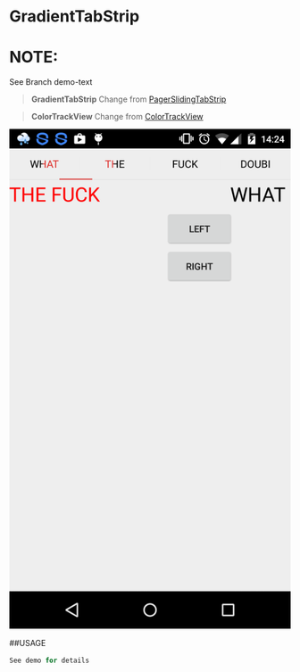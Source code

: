 
# GradientTabStrip
# NOTE:
See Branch demo-text
> **GradientTabStrip** Change from [PagerSlidingTabStrip](https://github.com/astuetz/PagerSlidingTabStrip)

> **ColorTrackView** Change from [ColorTrackView](https://github.com/hongyangAndroid/ColorTrackView)

![](app/source/sample.png)

##USAGE
```java
See demo for details
```
